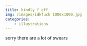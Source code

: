 ```yaml
---
title: kindly f off
img: /images/idkfuck 1000x1000.jpg
categories:
    - illustrations
---
```

sorry there are a lot of swears

